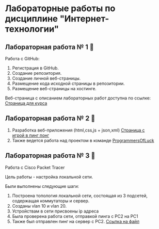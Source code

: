 # Лабораторные работы по дисциплине "Интернет-технологии"
## Лабораторная работа № 1 :green_book:

Работа с GitHub:

1. Регистрация в GitHub.
2. Создание репозитория.
3. Создание личной веб-страницы.
4. Размещение кода исходной страницы в репозитории.
5. Размещение веб-страницы на хостинге.

Веб-страница с описанием лабораторных работ доступна по ссылке: [Страница для курса](https://vlad777442.github.io/inet "Page")

## Лабораторная работа № 2 :green_book:

1. Разработка веб-приложения (html,css,js + json,xml) [Страница с игрой в пинг понг](https://github.com/vlad777442/ping-pong-game "Page")
2. Также ведется работа над проектом в команде [ProgrammersOfLuck](https://github.com/fireru277/inet2022/wiki "Page")

## Лабораторная работа № 3 :green_book:

Работа с Cisco Packet Tracer

Цель работы - настройка локальной сети.

Были выполнены следующие шаги:

1. Построена топология локальной сети, состоящая из 3 подсетей, содержащая коммутаторы и сервер.
2. Созданы vlan 10 и vlan 20.
3. Устройствам в сети присвоены ip адреса
4. Была проверена работа сети, отправкой пинга с PC2 на PC1
5. Также был отправлен пинг на сервер с PC2. 
[Ссылка на файл](https://github.com/vlad777442/inet/blob/main/esaulov-cisco.pkt "Page")

